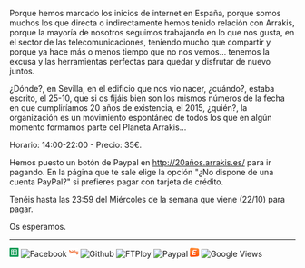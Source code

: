 ﻿Porque hemos marcado los inicios de internet en España, porque somos muchos los que directa o indirectamente hemos tenido relación con Arrakis, porque la mayoría de nosotros seguimos trabajando en lo que nos gusta, en el sector de las telecomunicaciones, teniendo mucho que compartir y porque ya hace más o menos tiempo que no nos vemos… tenemos la excusa y las herramientas perfectas para quedar y disfrutar de nuevo juntos.

¿Dónde?, en Sevilla, en el edificio que nos vio nacer, ¿cuándo?, estaba escrito, el 25-10, que si os fijáis bien son los mismos números de la fecha en que cumpliríamos 20 años de existencia, el 2015, ¿quién?, la organización es un movimiento espontáneo de todos los que en algún momento formamos parte del Planeta Arrakis… 

Horario: 14:00-22:00 - Precio: 35€.

Hemos puesto un botón de Paypal en http://20años.arrakis.es/ para ir pagando. En la página que te sale elige la opción "¿No dispone de una cuenta PayPal?" si prefieres pagar con tarjeta de crédito.

Tenéis hasta las 23:59 del Miércoles de la semana que viene (22/10) para pagar.

Os esperamos.

---

![Google Spreadsheets](/tech/google-spreadsheet.png?raw=true "Google Spreadsheets")
![Facebook](/tech/facebook.ico?raw=true "Facebook")
![Bit.ly](/tech/bitly.png?raw=true "Bit.ly")
![Github](/tech/github.ico?raw=true "Github")
![FTPloy](/tech/ftploy.ico?raw=true "FTPloy")
![Paypal](/tech/paypal.ico?raw=true "Paypal")
![Eventbrite](/tech/eventbrite.ico?raw=true "Eventbrite")
![Google Views](/tech/google-views.ico?raw=true "Google Views")

